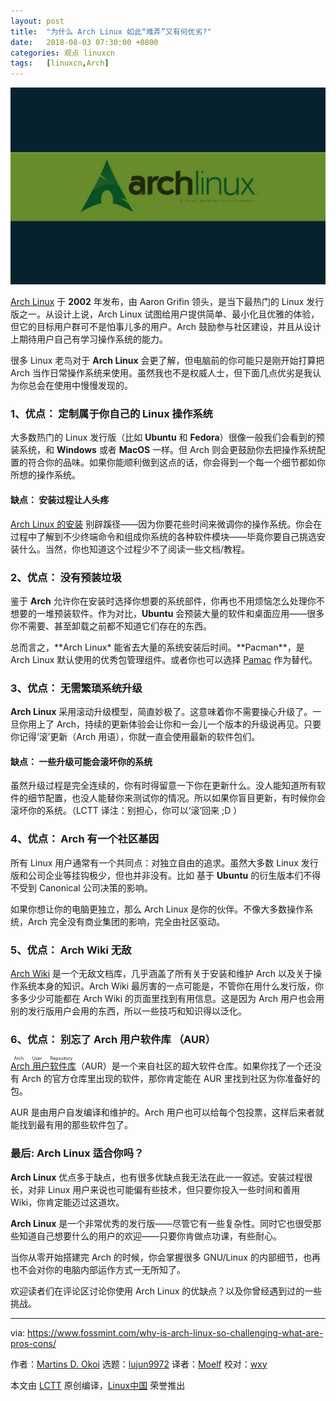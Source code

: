 ```yaml
---
layout: post
title:	"为什么 Arch Linux 如此“难弄”又有何优劣?"
date:	2018-08-03 07:30:00 +0800 
categories:	观点 linuxcn 
tags:	[linuxcn,Arch]
---
```



![](/Asserts/Images/album/201808/03/073050ibrpbk1ke9er2nb3.jpg)


[Arch Linux](https://www.archlinux.org/) 于 **2002** 年发布，由 Aaron Grifin 领头，是当下最热门的 Linux 发行版之一。从设计上说，Arch Linux 试图给用户提供简单、最小化且优雅的体验，但它的目标用户群可不是怕事儿多的用户。Arch 鼓励参与社区建设，并且从设计上期待用户自己有学习操作系统的能力。


很多 Linux 老鸟对于 **Arch Linux** 会更了解，但电脑前的你可能只是刚开始打算把 Arch 当作日常操作系统来使用。虽然我也不是权威人士，但下面几点优劣是我认为你总会在使用中慢慢发现的。


### 1、优点： 定制属于你自己的 Linux 操作系统


大多数热门的 Linux 发行版（比如 **Ubuntu** 和 **Fedora**）很像一般我们会看到的预装系统，和 **Windows** 或者 **MacOS** 一样。但 Arch 则会更鼓励你去把操作系统配置的符合你的品味。如果你能顺利做到这点的话，你会得到一个每一个细节都如你所想的操作系统。


#### 缺点： 安装过程让人头疼


[Arch Linux 的安装](https://www.tecmint.com/arch-linux-installation-and-configuration-guide/)  别辟蹊径——因为你要花些时间来微调你的操作系统。你会在过程中了解到不少终端命令和组成你系统的各种软件模块——毕竟你要自己挑选安装什么。当然，你也知道这个过程少不了阅读一些文档/教程。


### 2、优点： 没有预装垃圾


鉴于 **Arch** 允许你在安装时选择你想要的系统部件，你再也不用烦恼怎么处理你不想要的一堆预装软件。作为对比，**Ubuntu** 会预装大量的软件和桌面应用——很多你不需要、甚至卸载之前都不知道它们存在的东西。


总而言之，**Arch Linux\* 能省去大量的系统安装后时间。**Pacman\*\*，是 Arch Linux 默认使用的优秀包管理组件。或者你也可以选择 [Pamac](https://www.fossmint.com/pamac-arch-linux-gui-package-manager/) 作为替代。


### 3、优点： 无需繁琐系统升级


**Arch Linux** 采用滚动升级模型，简直妙极了。这意味着你不需要操心升级了。一旦你用上了 Arch，持续的更新体验会让你和一会儿一个版本的升级说再见。只要你记得‘滚’更新（Arch 用语），你就一直会使用最新的软件包们。


#### 缺点： 一些升级可能会滚坏你的系统


虽然升级过程是完全连续的，你有时得留意一下你在更新什么。没人能知道所有软件的细节配置，也没人能替你来测试你的情况。所以如果你盲目更新，有时候你会滚坏你的系统。（LCTT 译注：别担心，你可以‘滚’回来 ;D ）


### 4、优点： Arch 有一个社区基因


所有 Linux 用户通常有一个共同点：对独立自由的追求。虽然大多数 Linux 发行版和公司企业等挂钩极少，但也并非没有。比如 基于 **Ubuntu** 的衍生版本们不得不受到 Canonical 公司决策的影响。


如果你想让你的电脑更独立，那么 Arch Linux 是你的伙伴。不像大多数操作系统，Arch 完全没有商业集团的影响，完全由社区驱动。


### 5、优点： Arch Wiki 无敌


[Arch Wiki](https://wiki.archlinux.org/) 是一个无敌文档库，几乎涵盖了所有关于安装和维护 Arch 以及关于操作系统本身的知识。Arch Wiki 最厉害的一点可能是，不管你在用什么发行版，你多多少少可能都在 Arch Wiki 的页面里找到有用信息。这是因为 Arch 用户也会用别的发行版用户会用的东西，所以一些技巧和知识得以泛化。


### 6、优点： 别忘了 Arch 用户软件库 （AUR）


<ruby> <a href="https://wiki.archlinux.org/index.php/Arch_User_Repository">  Arch 用户软件库 </a> <rt>  Arch User Repository </rt></ruby> （AUR）是一个来自社区的超大软件仓库。如果你找了一个还没有 Arch 的官方仓库里出现的软件，那你肯定能在 AUR 里找到社区为你准备好的包。


AUR 是由用户自发编译和维护的。Arch 用户也可以给每个包投票，这样后来者就能找到最有用的那些软件包了。


### 最后: Arch Linux 适合你吗？


**Arch Linux** 优点多于缺点，也有很多优缺点我无法在此一一叙述。安装过程很长，对非 Linux 用户来说也可能偏有些技术，但只要你投入一些时间和善用 Wiki，你肯定能迈过这道坎。


**Arch Linux** 是一个非常优秀的发行版——尽管它有一些复杂性。同时它也很受那些知道自己想要什么的用户的欢迎——只要你肯做点功课，有些耐心。


当你从零开始搭建完 Arch 的时候，你会掌握很多 GNU/Linux 的内部细节，也再也不会对你的电脑内部运作方式一无所知了。


欢迎读者们在评论区讨论你使用 Arch Linux 的优缺点？以及你曾经遇到过的一些挑战。




---


via: <https://www.fossmint.com/why-is-arch-linux-so-challenging-what-are-pros-cons/>


作者：[Martins D. Okoi](https://www.fossmint.com/author/dillivine/) 选题：[lujun9972](https://github.com/lujun9972) 译者：[Moelf](https://github.com/Moelf) 校对：[wxy](https://github.com/wxy)


本文由 [LCTT](https://github.com/LCTT/TranslateProject) 原创编译，[Linux中国](https://linux.cn/) 荣誉推出
